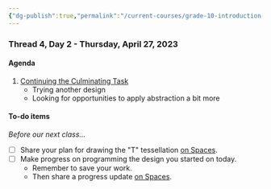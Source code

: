 ```yaml
---
{"dg-publish":true,"permalink":"/current-courses/grade-10-introduction-to-computer-studies/section-1/thread-4/day-2/","dgHomeLink":false}
---
```


### Thread 4, Day 2 - Thursday, April 27, 2023
#### Agenda

1. [Continuing the Culminating Task](https://drive.google.com/file/d/1rfwPgUBdPFql629WaOHJWa6-I4iEx76t/view?usp=share_link)
	- Trying another design
	- Looking for opportunities to apply abstraction a bit more

#### To-do items
*Before our next class...*

- [ ] Share your plan for drawing the "T" tessellation [on Spaces](https://ca.spacesedu.com/).
- [ ] Make progress on programming the design you started on today.
	- Remember to save your work.
	- Then share a progress update [on Spaces](https://ca.spacesedu.com/).